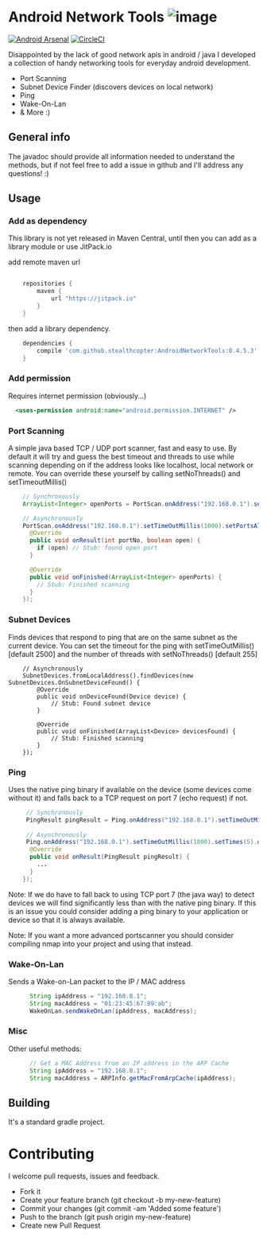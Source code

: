 # Android Network Tools ![image](./app/src/main/res/mipmap-xhdpi/ic_launcher.png)

[![Android Arsenal](https://img.shields.io/badge/Android%20Arsenal-AndroidNetworkTools-green.svg?style=true)](https://android-arsenal.com/details/1/3112)
[![CircleCI](https://circleci.com/gh/stealthcopter/AndroidNetworkTools.svg?style=svg)](https://circleci.com/gh/stealthcopter/AndroidNetworkTools)

Disappointed by the lack of good network apis in android / java I developed a collection of handy networking tools for everyday android development.

* Port Scanning
* Subnet Device Finder (discovers devices on local network)
* Ping
* Wake-On-Lan
* & More :)

## General info

The javadoc should provide all information needed to understand the methods, but if not feel free to add a issue in github and I'll address any questions! :)


## Usage

### Add as dependency
This library is not yet released in Maven Central, until then you can add as a library module or use JitPack.io

add remote maven url

```groovy

    repositories {
        maven {
            url "https://jitpack.io"
        }
    }
```
    
then add a library dependency. 

```groovy
    dependencies {
        compile 'com.github.stealthcopter:AndroidNetworkTools:0.4.5.3'
    }
```

### Add permission
Requires internet permission (obviously...)
```xml
  <uses-permission android:name="android.permission.INTERNET" />
```

### Port Scanning

A simple java based TCP / UDP port scanner, fast and easy to use. By default it will try and guess the best timeout and threads to use while scanning depending on if the address looks like localhost, local network or remote. You can override these yourself by calling setNoThreads() and setTimeoutMillis()

```java
    // Synchronously
    ArrayList<Integer> openPorts = PortScan.onAddress("192.168.0.1").setMethodUDP().setPort(21).doScan();

    // Asynchronously
    PortScan.onAddress("192.168.0.1").setTimeOutMillis(1000).setPortsAll().setMethodTCP().doScan(new PortScan.PortListener() {
      @Override
      public void onResult(int portNo, boolean open) {
        if (open) // Stub: found open port
      }

      @Override
      public void onFinished(ArrayList<Integer> openPorts) {
        // Stub: Finished scanning
      }
    });

```

### Subnet Devices

Finds devices that respond to ping that are on the same subnet as the current device. You can set the timeout for the ping with setTimeOutMillis() \[default 2500\] and the number of threads with setNoThreads() \[default 255\]

```
    // Asynchronously
    SubnetDevices.fromLocalAddress().findDevices(new SubnetDevices.OnSubnetDeviceFound() {
        @Override
        public void onDeviceFound(Device device) {
            // Stub: Found subnet device
        }

        @Override
        public void onFinished(ArrayList<Device> devicesFound) {
            // Stub: Finished scanning
        }
    });

```

### Ping

Uses the native ping binary if available on the device (some devices come without it) and falls back to a TCP request on port 7 (echo request) if not.

```java
     // Synchronously 
     PingResult pingResult = Ping.onAddress("192.168.0.1").setTimeOutMillis(1000).doPing();
     
     // Asynchronously
     Ping.onAddress("192.168.0.1").setTimeOutMillis(1000).setTimes(5).doPing(new Ping.PingListener() {
      @Override
      public void onResult(PingResult pingResult) {
        ...
      }
    });
```

Note: If we do have to fall back to using TCP port 7 (the java way) to detect devices we will find significantly less than with the native ping binary. If this is an issue you could consider adding a ping binary to your application or device so that it is always available.


Note: If you want a more advanced portscanner you should consider compiling nmap into your project and using that instead.

### Wake-On-Lan

Sends a Wake-on-Lan packet to the IP / MAC address

```java
      String ipAddress = "192.168.0.1";
      String macAddress = "01:23:45:67:89:ab";
      WakeOnLan.sendWakeOnLan(ipAddress, macAddress);
```

### Misc

Other useful methods:

```java
      // Get a MAC Address from an IP address in the ARP Cache
      String ipAddress = "192.168.0.1";
      String macAddress = ARPInfo.getMacFromArpCache(ipAddress);
```

## Building

It's a standard gradle project.

# Contributing

I welcome pull requests, issues and feedback.

- Fork it
- Create your feature branch (git checkout -b my-new-feature)
- Commit your changes (git commit -am 'Added some feature')
- Push to the branch (git push origin my-new-feature)
- Create new Pull Request
